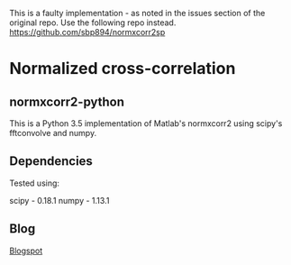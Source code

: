 This is a faulty implementation - as noted in the issues section of the original repo. Use the following repo instead. https://github.com/sbp894/normxcorr2sp

# Normalized cross-correlation
## normxcorr2-python
This is a Python 3.5 implementation of Matlab's normxcorr2 using scipy's fftconvolve and numpy.

## Dependencies
Tested using:

scipy - 0.18.1
numpy - 1.13.1

## Blog
[Blogspot](http://lordsabre.blogspot.ca/2017/09/matlab-normxcorr2-implemented-in-python.html)

